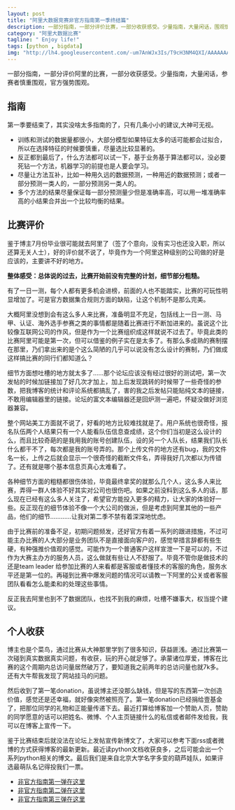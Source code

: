 ```yaml
---
layout: post
title: "阿里大数据竞赛非官方指南第一季终结篇"
description: 一部分指南，一部分评价比赛，一部分收获感受。少量指南，大量闲话，围观慎重。"
category: "阿里大数据比赛"
tagline: " Enjoy life!"
tags: [python , bigdata]
img: "http://lh4.googleusercontent.com/-um7AnWJx3Is/T9cH3NM4QXI/AAAAAAAAASc/mR1biDySqMo/s480/Stack_4.jpg"
---
```


一部分指南，一部分评价阿里的比赛，一部分收获感受。少量指南，大量闲话，参赛者慎重围观，官方强势围观。

## 指南 ##


第一季要结束了，其实没啥太多指南的了，只有几条小小的建议,大神可无视。

- 训练和测试的数据量都很小，大部分模型如果特征太多的话可能都会过拟合，所以在选择特征的时候要慎重，尽量选比较显著的。
- 反正都到最后了，什么方法都可以试一下，基于业务基于算法都可以，没必要死钻一个方法，机器学习的前提也是人要会学习。
- 尽量让方法互补，比如一种用久远的数据预测，一种用近的数据预测；或者一部分预测一类人的，一部分预测另一类人的。
- 多个方法的结果尽量保证每一部分预测量少但是准确率高，可以用一堆准确率高的小结果合并出一个比较均衡的结果。

## 比赛评价 ##


鉴于博主7月份毕业很可能就去阿里了（签了个意向，没有实习也还没入职，所以还算无关人士），好的评价就不说了，毕竟作为一个阿里这种级别的公司做的好是应该的，主要讲不好的地方。

**整体感受：总体说的过去，比赛开始前没有完整的计划，细节部分粗糙。**

有了一日一测，每个人都有更多机会进榜，前面的人也不能踏实，比赛的可玩性明显增加了。可是官方数据集合规则方面的缺陷，让这个机制不是那么完美。

大概阿里没想到会有这么多人来比赛，准备明显不充足，包括线上一日一测、马甲、认证、海外选手参赛之类的事情都是随着比赛进行不断加进来的。虽说这个比较像互联网公司的作风，但是作为一个比赛组织成这样就说不过去了。毕竟此类的比赛阿里可能是第一次，但可以借鉴的例子实在是太多了。有那么多成熟的赛制摆在那里，乃们拿出来的是个这么简陋的几乎可以说没有怎么设计的赛制，乃们做成这样搞比赛的同行们都知道么？

细节方面想吐槽的地方就太多了……那个论坛应该没有经过很好的测试吧，第一次发帖的时候加链接加了好几次才加上，加上后发现跳转的时候带了一些奇怪的参数，把我博客的统计和评论系统都搞乱了，害的我之后发帖只能贴纯文本的链接，不敢用编辑器里的链接。论坛的富文本编辑器还是回炉测一遍吧，怀疑没做好浏览器兼容。

整个网站美工方面就不说了，好看的地方比较难找就是了。用户系统也很奇怪，报名队伍两个人结果只有一个人能看队伍信息查成绩，这个你们当初是这么设计的么，而且比较奇葩的是我用我的账号创建队伍，设的另一个人队长，结果我们队长什么都干不了，每次都是我的账号弄的。那个上传文件的地方还有bug，我的文件名一长，上传之后就会显示一个很奇怪的截断文件名，弄得我好几次都以为传错了。还有就是哪个基本信息页真心太难看了。

各种细节方面的粗糙都很伤体验，毕竟最终拿奖的就那么几个人，这么多人来比赛，弄得一群人体验不好其实对公司也很伤吧。如果之前没料到这么多人的话，那么现在已经有这么多人关注了，希望官方能投入更多的精力，让大家的体验好一些。反正现在的细节体验不像一个大公司的做派，但是考虑到阿里其他的一些产品，他们的细节…………让我对第二季不禁有着深深地忧虑。

由于比赛前的准备不足，初期问题频发，还好官方有着一系列的跟进措施，不过可能主办比赛的人大部分是业务团队不是直接面向客户的，感觉举措言辞都有些生硬，有种强推价值观的感觉。可能作为一个普通客户这样宣泄一下是可以的，不过作为大赛主办方的服务人员，这么做就有些让人不舒服了。毕竟不管你是做技术的还是team leader 给参加比赛的人来看都是客服或者懂技术的客服的角色，服务水平还是第一位的。再碰到比赛中爆发问题的情况可以请教一下阿里的公关或者客服团队看看怎么能柔和的处理这些事情。

反正我去阿里也到不了数据团队，也找不到我的麻烦，吐槽不嫌事大，权当提个建议。

## 个人收获 ##


博主也是个菜鸟，通过比赛从大神那里学到了很多知识，获益匪浅。通过比赛第一次碰到真实数据真实问题，有收获，玩的开心就足够了。承蒙诸位厚爱，博客在比赛的这个周期内总访问量居然破万了，要知道我之前两年的总访问量也就7k多。还有大牛帮我发现了网站挂马的问题。

然后收到了第一笔donation，虽说博主还没那么缺钱，但是写的东西第一次创造价值，感觉还是还幸福，就好像突然被照亮了。第一笔donation已经捐给壹基金了，把那位同学的礼物和正能量传递下去。最近打算给博客加一个赞助人页，赞助的同学愿意的话可以把姓名、微博、个人主页链接什么的私信或者邮件发给我，我可以在博客上宣传一下。

鉴于比赛结束后就没法在论坛上发帖宣传新博文了，大家可以参考下面rss或者微博的方式获得博客的最新更新。最近读python文档收获良多，之后可能会出一个系列python相关的博文。最后我们是来自北京大学名字多变的葫芦娃队，如果评选最萌队名记得投我们一票。

- [非官方指南第一弹在这里](http://oilbeater.com/%E9%98%BF%E9%87%8C%E5%A4%A7%E6%95%B0%E6%8D%AE%E6%AF%94%E8%B5%9B/2014/03/16/the-setup-of-bigdata-race.html)
- [非官方指南第二弹在这里](http://oilbeater.com/%E9%98%BF%E9%87%8C%E5%A4%A7%E6%95%B0%E6%8D%AE%E6%AF%94%E8%B5%9B/2014/03/24/the-bigdata-race-2.html)
- [非官方指南第三弹在这里](http://oilbeater.com/%E9%98%BF%E9%87%8C%E5%A4%A7%E6%95%B0%E6%8D%AE%E6%AF%94%E8%B5%9B/2014/04/04/the-bigdata-race-3.html)

